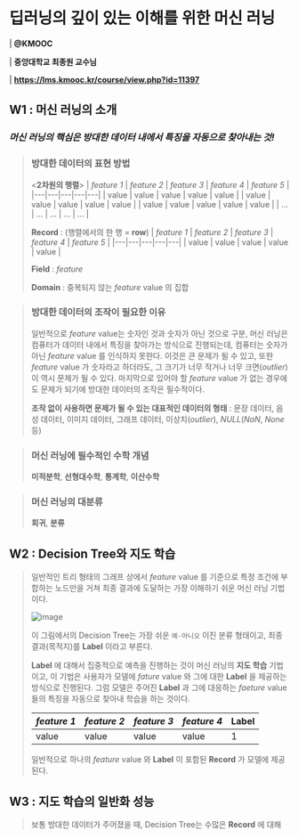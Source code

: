 # 딥러닝의 깊이 있는 이해를 위한 머신 러닝
| **@KMOOC**

| **중앙대학교 최종원 교수님**

| **https://lms.kmooc.kr/course/view.php?id=11397**
## W1 : 머신 러닝의 소개 
### *머신 러닝의 핵심은 방대한 데이터 내에서 특징을 자동으로 찾아내는 것!*
> ### 방대한 데이터의 표현 방법
> <**2차원의 행렬**>
> | *feature 1* | *feature 2* | *feature 3* | *feature 4* | *feature 5* |
> |---|---|---|---|---|
> | value | value | value | value | value |
> | value | value | value | value | value |
> | value | value | value | value | value |
> | ... | ... | ... | ... | ... |
>
> **Record** : (행렬에서의 한 행 = **row**)
> | *feature 1* | *feature 2* | *feature 3* | *feature 4* | *feature 5* |
> |---|---|---|---|---|
> | value | value | value | value | value |
>
> **Field** : *feature* 
>
> **Domain** : 중복되지 않는 *feature* value 의 집합

> ### 방대한 데이터의 조작이 필요한 이유
> 일반적으로 *feature* value는 숫자인 것과 숫자가 아닌 것으로 구분, 머신 러닝은 컴퓨터가 데이터 내에서 특징을 찾아가는 방식으로 진행되는데, 컴퓨터는 숫자가 아닌 *feature* value 를 인식하지 못한다. 이것은 큰 문제가 될 수 있고, 또한 *feature* value 가 숫자라고 하더라도, 그 크기가 너무 작거나 너무 크면(*outlier*) 이 역시 문제가 될 수 있다. 마지막으로 있어야 할 *feature* value 가 없는 경우에도 문제가 되기에 방대한 데이터의 조작은 필수적이다.
>
> **조작 없이 사용하면 문제가 될 수 있는 대표적인 데이터의 형태** : 문장 데이터, 음성 데이터, 이미지 데이터, 그래프 데이터, 이상치(*outlier*), *NULL*(*NaN*, *None* 등)

> ### 머신 러닝에 필수적인 수학 개념
> **미적분학**, **선형대수학**, **통계학**, **이산수학**

> ### 머신 러닝의 대분류
> **회귀**, **분류**
> 
## W2 : Decision Tree와 지도 학습
> 일반적인 트리 형태의 그래프 상에서 *feature* value 를 기준으로 특정 조건에 부합하는 노드만을 거쳐 최종 결과에 도달하는 가장 이해하기 쉬운 머신 러닝 기법이다.
> 
> ![image](https://github.com/CharmStrange/Playground/assets/105769152/c467ba40-3eab-4a1c-b91e-591686c23f6b)
>
> 이 그림에서의 Decision Tree는 가장 쉬운 `예-아니오` 이진 분류 형태이고, 최종 결과(목적지)를 **Label** 이라고 부른다.
>
> **Label** 에 대해서 집중적으로 예측을 진행하는 것이 머신 러닝의 **지도 학습** 기법이고, 이 기법은 사용자가 모델에 *fature* value 와 그에 대한 **Label** 을 제공하는 방식으로 진행된다. 그럼 모델은 주어진 **Label** 과 그에 대응하는 *faeture* value 들의 특징을 자동으로 찾아내 학습을 하는 것이다.
> 
> | *feature 1* | *feature 2* | *feature 3* | *feature 4* | **Label** |
> |---|---|---|---|---|
> | value | value | value | value | 1 |
> 
> 일반적으로 하나의 *feature* value 와 **Label** 이 포함된 **Record** 가 모델에 제공된다.
> 

## W3 : 지도 학습의 일반화 성능
> 보통 방대한 데이터가 주어졌을 때, Decision Tree는 수많은 **Record** 에 대해 
